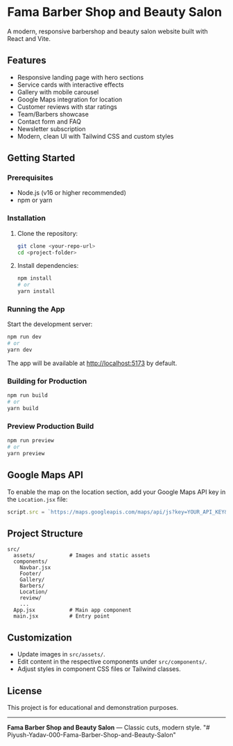 # Fama Barber Shop and Beauty Salon

A modern, responsive barbershop and beauty salon website built with React and Vite.

## Features
- Responsive landing page with hero sections
- Service cards with interactive effects
- Gallery with mobile carousel
- Google Maps integration for location
- Customer reviews with star ratings
- Team/Barbers showcase
- Contact form and FAQ
- Newsletter subscription
- Modern, clean UI with Tailwind CSS and custom styles

## Getting Started

### Prerequisites
- Node.js (v16 or higher recommended)
- npm or yarn

### Installation
1. Clone the repository:
   ```sh
   git clone <your-repo-url>
   cd <project-folder>
   ```
2. Install dependencies:
   ```sh
   npm install
   # or
   yarn install
   ```

### Running the App
Start the development server:
```sh
npm run dev
# or
yarn dev
```
The app will be available at [http://localhost:5173](http://localhost:5173) by default.

### Building for Production
```sh
npm run build
# or
yarn build
```

### Preview Production Build
```sh
npm run preview
# or
yarn preview
```

## Google Maps API
To enable the map on the location section, add your Google Maps API key in the `Location.jsx` file:
```js
script.src = `https://maps.googleapis.com/maps/api/js?key=YOUR_API_KEY&callback=initMap`;
```

## Project Structure
```
src/
  assets/           # Images and static assets
  components/
    Navbar.jsx
    Footer/
    Gallery/
    Barbers/
    Location/
    review/
    ...
  App.jsx           # Main app component
  main.jsx          # Entry point
```

## Customization
- Update images in `src/assets/`.
- Edit content in the respective components under `src/components/`.
- Adjust styles in component CSS files or Tailwind classes.

## License
This project is for educational and demonstration purposes.

---
**Fama Barber Shop and Beauty Salon** — Classic cuts, modern style.
"# Piyush-Yadav-000-Fama-Barber-Shop-and-Beauty-Salon" 
